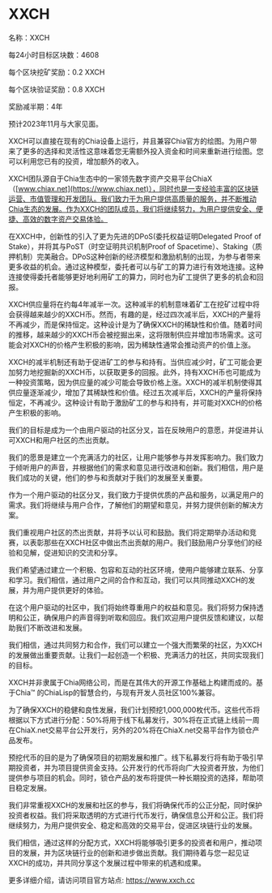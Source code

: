 # XXCH


名称：XXCH

每24小时目标区块数：4608

每个区块挖矿奖励：0.2 XXCH

每个区块验证奖励：0.8 XXCH

奖励减半期：4年

预计2023年11月与大家见面。

XXCH可以直接在现有的Chia设备上运行，并且兼容Chia官方的绘图。为用户带来了更多的选择和灵活性这意味着您无需额外投入资金和时间来重新进行绘图。您可以利用您已有的投资，增加额外的收入。

XXCH团队源自于Chia生态中的一家领先数字资产交易平台ChiaX（[www.chiax.net](https://www.chiax.net)），同时也是一支经验丰富的区块链运营、市值管理和开发团队。我们致力于为用户提供高质量的服务，并不断推动Chia生态的发展。作为XXCH的团队成员，我们将继续努力，为用户提供安全、便捷、高效的数字资产交易体验。

在XXCH中，创新性的引入了更为先进的DPoS(委托权益证明Delegated Proof of Stake），并将其与PoST（时空证明共识机制Proof of Spacetime）、Staking（质押机制）完美融合。DPoS这种创新的经济模型和激励机制的出现，为参与者带来更多收益的机会。通过这种模型，委托者可以与矿工的算力进行有效地连接。这种连接使得委托者能够更好地利用矿工的算力，同时也为矿工提供了更多的机会和回报。

XXCH供应量将在约每4年减半一次。这种减半的机制意味着矿工在挖矿过程中将会获得越来越少的XXCH币。然而，有趣的是，经过四次减半后，XXCH的产量将不再减少，而是保持恒定。这种设计是为了确保XXCH的稀缺性和价值。随着时间的推移，越来越少的XXCH币会被挖掘出来，这将限制供应并增加市场需求。这可能会对XXCH的价格产生积极的影响，因为稀缺性通常会推动资产的价值上涨。

XXCH的减半机制还有助于促进矿工的参与和持有。当供应减少时，矿工可能会更加努力地挖掘新的XXCH币，以获取更多的回报。此外，持有XXCH币也可能成为一种投资策略，因为供应量的减少可能会导致价格上涨。XXCH的减半机制使得其供应量逐渐减少，增加了其稀缺性和价值。经过五次减半后，XXCH的产量将保持恒定，不再减少。这种设计有助于激励矿工的参与和持有，并可能对XXCH的价格产生积极的影响。

我们的目标是成为一个由用户驱动的社区分叉，旨在反映用户的意愿，并促进并认可XXCH和用户社区的杰出贡献。

我们的愿景是建立一个充满活力的社区，让用户能够参与并发挥影响力。我们致力于倾听用户的声音，并根据他们的需求和意见进行改进和创新。我们相信，用户是我们成功的关键，他们的参与和贡献对于我们的发展至关重要。

作为一个用户驱动的社区分叉，我们致力于提供优质的产品和服务，以满足用户的需求。我们将继续与用户合作，了解他们的期望和意见，并努力提供创新的解决方案。

我们重视用户社区的杰出贡献，并将予以认可和鼓励。我们将定期举办活动和竞赛，以表彰那些在XXCH社区中做出杰出贡献的用户。我们鼓励用户分享他们的经验和见解，促进知识的交流和分享。

我们希望通过建立一个积极、包容和互动的社区环境，使用户能够建立联系、分享和学习。我们相信，通过用户之间的合作和互动，我们可以共同推动XXCH的发展，并为用户提供更好的体验。

在这个用户驱动的社区中，我们将始终尊重用户的权益和意见。我们将努力保持透明和公正，确保用户的声音得到听取和回应。我们欢迎用户提供反馈和建议，以帮助我们不断改进和发展。

我们相信，通过共同努力和合作，我们可以建立一个强大而繁荣的社区，为XXCH的发展做出重要贡献。让我们一起创造一个积极、充满活力的社区，共同实现我们的目标。

XXCH并非隶属于Chia网络公司，而是在其伟大的开源工作基础上构建而成的。基于Chia™ 的ChiaLisp的智慧合约，与现有开发人员社区100%兼容。

为了确保XXCH的稳健和良性发展，我们计划预挖1,000,000枚代币。这些代币将根据以下方式进行分配：50%将用于线下私募发行，30%将在正式链上线前一周在ChiaX.net交易平台公开发行，另外的20%将在ChiaX.net交易平台作为锁仓产品发布。

预挖代币的目的是为了确保项目的初期发展和推广。线下私募发行将有助于吸引早期投资者，并为项目提供资金支持。公开发行的代币将向广大投资者开放，为他们提供参与项目的机会。同时，锁仓产品的发布将提供一种长期投资的选择，帮助项目稳定发展。

我们非常重视XXCH的发展和社区的参与，我们将确保代币的公正分配，同时保护投资者权益。我们将采取透明的方式进行代币发行，确保信息公开和公正。我们将继续努力，为用户提供安全、稳定和高效的交易平台，促进区块链行业的发展。

我们相信，通过这样的分配方式，XXCH将能够吸引更多的投资者和用户，推动项目的发展，并为区块链行业的创新和进步做出贡献。我们期待着与您一起见证XXCH的成功，并共同分享这个发展过程中带来的机遇和成果。

更多详细介绍，请访问项目官方站点: https://www.xxch.cc
